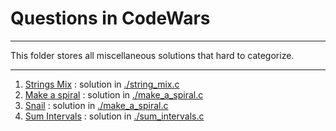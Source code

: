 # Questions in CodeWars

---

This folder stores all miscellaneous solutions that hard to categorize.

---

1. [Strings Mix](https://www.codewars.com/kata/5629db57620258aa9d000014) : solution in [./string_mix.c](./string_mix.c)
2. [Make a spiral](https://www.codewars.com/kata/534e01fbbb17187c7e0000c6) : solution in [./make_a_spiral.c](./make_a_spiral.c)
3. [Snail](https://www.codewars.com/kata/521c2db8ddc89b9b7a0000c1/) : solution in [./make_a_spiral.c](./make_a_spiral.c)
4. [Sum Intervals](https://www.codewars.com/kata/52b7ed099cdc285c300001cd/c) : solution in [./sum_intervals.c](./sum_intervals.c)
